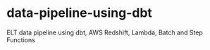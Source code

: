 # data-pipeline-using-dbt
ELT data pipeline using dbt, AWS Redshift, Lambda, Batch and Step Functions
